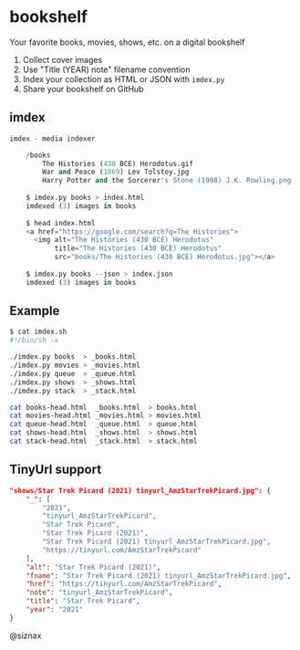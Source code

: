 bookshelf
=========

Your favorite books, movies, shows, etc. on a digital bookshelf

1. Collect cover images
2. Use "Title (YEAR) note" filename convention
3. Index your collection as HTML or JSON with ``imdex.py``
4. Share your bookshelf on GitHub


imdex
-----

```python
imdex - media indexer

    /books
        The Histories (430 BCE) Herodotus.gif
        War and Peace (1869) Lev Tolstoy.jpg
        Harry Potter and the Sorcerer's Stone (1998) J.K. Rowling.png
    
    $ imdex.py books > index.html
    imdexed (3) images in books
    
    $ head index.html
    <a href="https://google.com/search?q=The Histories">
      <img alt="The Histories (430 BCE) Herodotus"
           title="The Histories (430 BCE) Herodotus"
           src="books/The Histories (430 BCE) Herodotus.jpg"></a>
    
    $ imdex.py books --json > index.json
    imdexed (3) images in books
```


Example
-------

```bash
$ cat imdex.sh
#!/bin/sh -x

./imdex.py books  > _books.html
./imdex.py movies > _movies.html
./imdex.py queue  > _queue.html
./imdex.py shows  > _shows.html
./imdex.py stack  > _stack.html

cat books-head.html  _books.html  > books.html
cat movies-head.html _movies.html > movies.html
cat queue-head.html  _queue.html  > queue.html
cat shows-head.html  _shows.html  > shows.html
cat stack-head.html  _stack.html  > stack.html
```

TinyUrl support
---------------

```json
"shows/Star Trek Picard (2021) tinyurl_AmzStarTrekPicard.jpg": {
    "_": [
        "2021",
        "tinyurl_AmzStarTrekPicard",
        "Star Trek Picard",
        "Star Trek Picard (2021)",
        "Star Trek Picard (2021) tinyurl_AmzStarTrekPicard.jpg",
        "https://tinyurl.com/AmzStarTrekPicard"
    ],
    "alt": "Star Trek Picard (2021)",
    "fname": "Star Trek Picard (2021) tinyurl_AmzStarTrekPicard.jpg",
    "href": "https://tinyurl.com/AmzStarTrekPicard",
    "note": "tinyurl_AmzStarTrekPicard",
    "title": "Star Trek Picard",
    "year": "2021"
}
```

@siznax
